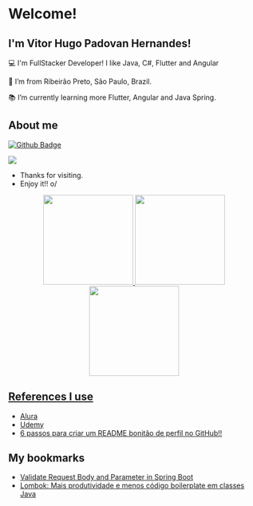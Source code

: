 # Welcome! 

## I'm Vitor Hugo Padovan Hernandes! 

:computer: I'm FullStacker Developer! I like Java, C#, Flutter and Angular

:house_with_garden: I’m from Ribeirão Preto, São Paulo, Brazil.

:books: I’m currently learning more Flutter, Angular and Java Spring.


## About me

[![Github Badge](https://img.shields.io/badge/-Github-000?style=flat-square&logo=Github&logoColor=white&link=LINK_GIT)](https://github.com/vitorpadovan/vitorpadovan)

[<img src="https://img.shields.io/badge/LinkedIn-0077B5?style=for-the-badge&logo=linkedin&logoColor=white" />](https://www.linkedin.com/in/vhpadovan/)

- Thanks for visiting.
- Enjoy it!! o/

<div align="center">
  <a href="https://github.com/vitorpadovan">
  <img height="180em" src="https://github-readme-stats.vercel.app/api?username=vitorpadovan&show_icons=true&theme=omni&include_all_commits=true&count_private=true"/>
  <img height="180em" src="https://github-readme-stats.vercel.app/api/top-langs/?username=vitorpadovan&layout=compact&langs_count=10&theme=omni"/>
  <img height="180em" src="https://github-readme-streak-stats.herokuapp.com/?user=vitorpadovan&border=true&theme=omni" />
</div>


## References I use
- [Alura](https://www.alura.com.br/)
- [Udemy](https://www.udemy.com/)
- [6 passos para criar um README bonitão de perfil no GitHub!!](https://digitalinnovation.one/artigos/6-passos-para-criar-um-readme-bonitao-de-perfil-no-github)

## My bookmarks
- [Validate Request Body and Parameter in Spring Boot](https://blog.tericcabrel.com/validate-request-body-and-parameter-in-spring-boot/)
- [Lombok: Mais produtividade e menos código boilerplate em classes Java](https://youtu.be/DMBvVfeSg4o)